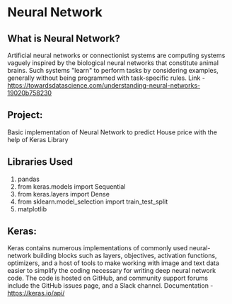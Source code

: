 # Neural Network

## What is Neural Network?
Artificial neural networks or connectionist systems are computing systems vaguely inspired by the biological neural networks that constitute animal brains. Such systems "learn" to perform tasks by considering examples, generally without being programmed with task-specific rules. Link - https://towardsdatascience.com/understanding-neural-networks-19020b758230

## Project:
Basic implementation of Neural Network to predict House price with the help of Keras Library

## Libraries Used
1. pandas
2. from keras.models import Sequential
3. from keras.layers import Dense
4. from sklearn.model_selection import train_test_split
5. matplotlib

## Keras:
Keras contains numerous implementations of commonly used neural-network building blocks such as layers, objectives, activation functions, optimizers, and a host of tools to make working with image and text data easier to simplify the coding necessary for writing deep neural network code. The code is hosted on GitHub, and community support forums include the GitHub issues page, and a Slack channel. Documentation - https://keras.io/api/
